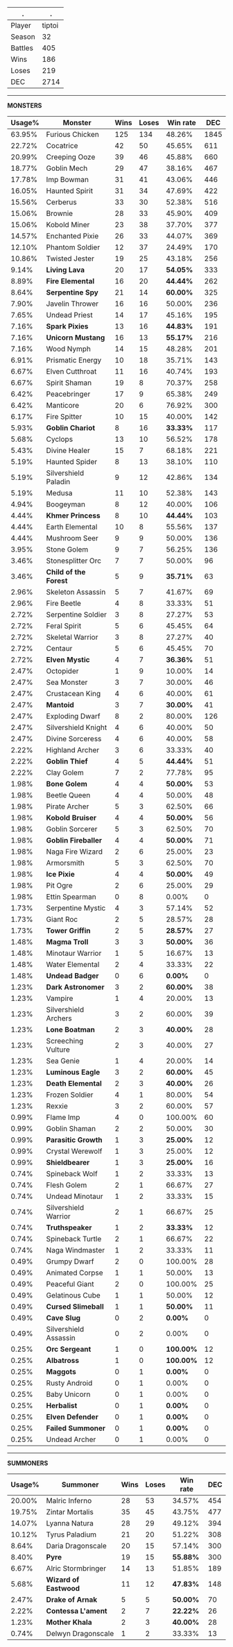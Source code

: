 .|.
|-|-
Player|tiptoi
Season|32
Battles|405
Wins|186
Loses|219
DEC|2714

---
**MONSTERS**

Usage%|Monster|Wins|Loses|Win rate|DEC|
-|-|-|-|-|-|
63.95%|Furious Chicken|125|134|48.26%|1845|
22.72%|Cocatrice|42|50|45.65%|611|
20.99%|Creeping Ooze|39|46|45.88%|660|
18.77%|Goblin Mech|29|47|38.16%|467|
17.78%|Imp Bowman|31|41|43.06%|446|
16.05%|Haunted Spirit|31|34|47.69%|422|
15.56%|Cerberus|33|30|52.38%|516|
15.06%|Brownie|28|33|45.90%|409|
15.06%|Kobold Miner|23|38|37.70%|377|
14.57%|Enchanted Pixie|26|33|44.07%|369|
12.10%|Phantom Soldier|12|37|24.49%|170|
10.86%|Twisted Jester|19|25|43.18%|256|
9.14%|**Living Lava**|20|17|**54.05%**|333|
8.89%|**Fire Elemental**|16|20|**44.44%**|262|
8.64%|**Serpentine Spy**|21|14|**60.00%**|325|
7.90%|Javelin Thrower|16|16|50.00%|236|
7.65%|Undead Priest|14|17|45.16%|195|
7.16%|**Spark Pixies**|13|16|**44.83%**|191|
7.16%|**Unicorn Mustang**|16|13|**55.17%**|216|
7.16%|Wood Nymph|14|15|48.28%|201|
6.91%|Prismatic Energy|10|18|35.71%|143|
6.67%|Elven Cutthroat|11|16|40.74%|193|
6.67%|Spirit Shaman|19|8|70.37%|258|
6.42%|Peacebringer|17|9|65.38%|249|
6.42%|Manticore|20|6|76.92%|300|
6.17%|Fire Spitter|10|15|40.00%|142|
5.93%|**Goblin Chariot**|8|16|**33.33%**|117|
5.68%|Cyclops|13|10|56.52%|178|
5.43%|Divine Healer|15|7|68.18%|221|
5.19%|Haunted Spider|8|13|38.10%|110|
5.19%|Silvershield Paladin|9|12|42.86%|134|
5.19%|Medusa|11|10|52.38%|143|
4.94%|Boogeyman|8|12|40.00%|106|
4.44%|**Khmer Princess**|8|10|**44.44%**|103|
4.44%|Earth Elemental|10|8|55.56%|137|
4.44%|Mushroom Seer|9|9|50.00%|136|
3.95%|Stone Golem|9|7|56.25%|136|
3.46%|Stonesplitter Orc|7|7|50.00%|96|
3.46%|**Child of the Forest**|5|9|**35.71%**|63|
2.96%|Skeleton Assassin|5|7|41.67%|69|
2.96%|Fire Beetle|4|8|33.33%|51|
2.72%|Serpentine Soldier|3|8|27.27%|53|
2.72%|Feral Spirit|5|6|45.45%|64|
2.72%|Skeletal Warrior|3|8|27.27%|40|
2.72%|Centaur|5|6|45.45%|70|
2.72%|**Elven Mystic**|4|7|**36.36%**|51|
2.47%|Octopider|1|9|10.00%|14|
2.47%|Sea Monster|3|7|30.00%|46|
2.47%|Crustacean King|4|6|40.00%|61|
2.47%|**Mantoid**|3|7|**30.00%**|41|
2.47%|Exploding Dwarf|8|2|80.00%|126|
2.47%|Silvershield Knight|4|6|40.00%|50|
2.47%|Divine Sorceress|4|6|40.00%|58|
2.22%|Highland Archer|3|6|33.33%|40|
2.22%|**Goblin Thief**|4|5|**44.44%**|51|
2.22%|Clay Golem|7|2|77.78%|95|
1.98%|**Bone Golem**|4|4|**50.00%**|53|
1.98%|Beetle Queen|4|4|50.00%|48|
1.98%|Pirate Archer|5|3|62.50%|66|
1.98%|**Kobold Bruiser**|4|4|**50.00%**|56|
1.98%|Goblin Sorcerer|5|3|62.50%|70|
1.98%|**Goblin Fireballer**|4|4|**50.00%**|71|
1.98%|Naga Fire Wizard|2|6|25.00%|23|
1.98%|Armorsmith|5|3|62.50%|70|
1.98%|**Ice Pixie**|4|4|**50.00%**|49|
1.98%|Pit Ogre|2|6|25.00%|29|
1.98%|Ettin Spearman|0|8|0.00%|0|
1.73%|Serpentine Mystic|4|3|57.14%|52|
1.73%|Giant Roc|2|5|28.57%|28|
1.73%|**Tower Griffin**|2|5|**28.57%**|27|
1.48%|**Magma Troll**|3|3|**50.00%**|36|
1.48%|Minotaur Warrior|1|5|16.67%|13|
1.48%|Water Elemental|2|4|33.33%|22|
1.48%|**Undead Badger**|0|6|**0.00%**|0|
1.23%|**Dark Astronomer**|3|2|**60.00%**|38|
1.23%|Vampire|1|4|20.00%|13|
1.23%|Silvershield Archers|3|2|60.00%|39|
1.23%|**Lone Boatman**|2|3|**40.00%**|28|
1.23%|Screeching Vulture|2|3|40.00%|27|
1.23%|Sea Genie|1|4|20.00%|14|
1.23%|**Luminous Eagle**|3|2|**60.00%**|45|
1.23%|**Death Elemental**|2|3|**40.00%**|26|
1.23%|Frozen Soldier|4|1|80.00%|54|
1.23%|Rexxie|3|2|60.00%|57|
0.99%|Flame Imp|4|0|100.00%|60|
0.99%|Goblin Shaman|2|2|50.00%|30|
0.99%|**Parasitic Growth**|1|3|**25.00%**|12|
0.99%|Crystal Werewolf|1|3|25.00%|12|
0.99%|**Shieldbearer**|1|3|**25.00%**|16|
0.74%|Spineback Wolf|1|2|33.33%|13|
0.74%|Flesh Golem|2|1|66.67%|27|
0.74%|Undead Minotaur|1|2|33.33%|15|
0.74%|Silvershield Warrior|2|1|66.67%|25|
0.74%|**Truthspeaker**|1|2|**33.33%**|12|
0.74%|Spineback Turtle|2|1|66.67%|22|
0.74%|Naga Windmaster|1|2|33.33%|11|
0.49%|Grumpy Dwarf|2|0|100.00%|28|
0.49%|Animated Corpse|1|1|50.00%|13|
0.49%|Peaceful Giant|2|0|100.00%|25|
0.49%|Gelatinous Cube|1|1|50.00%|12|
0.49%|**Cursed Slimeball**|1|1|**50.00%**|11|
0.49%|**Cave Slug**|0|2|**0.00%**|0|
0.49%|Silvershield Assassin|0|2|0.00%|0|
0.25%|**Orc Sergeant**|1|0|**100.00%**|12|
0.25%|**Albatross**|1|0|**100.00%**|12|
0.25%|**Maggots**|0|1|**0.00%**|0|
0.25%|Rusty Android|0|1|0.00%|0|
0.25%|Baby Unicorn|0|1|0.00%|0|
0.25%|**Herbalist**|0|1|**0.00%**|0|
0.25%|**Elven Defender**|0|1|**0.00%**|0|
0.25%|**Failed Summoner**|0|1|**0.00%**|0|
0.25%|Undead Archer|0|1|0.00%|0|

---
**SUMMONERS**

Usage%|Summoner|Wins|Loses|Win rate|DEC|
-|-|-|-|-|-|
20.00%|Malric Inferno|28|53|34.57%|454|
19.75%|Zintar Mortalis|35|45|43.75%|477|
14.07%|Lyanna Natura|28|29|49.12%|394|
10.12%|Tyrus Paladium|21|20|51.22%|308|
8.64%|Daria Dragonscale|20|15|57.14%|300|
8.40%|**Pyre**|19|15|**55.88%**|300|
6.67%|Alric Stormbringer|14|13|51.85%|189|
5.68%|**Wizard of Eastwood**|11|12|**47.83%**|148|
2.47%|**Drake of Arnak**|5|5|**50.00%**|70|
2.22%|**Contessa L'ament**|2|7|**22.22%**|26|
1.23%|**Mother Khala**|2|3|**40.00%**|28|
0.74%|Delwyn Dragonscale|1|2|33.33%|13|
